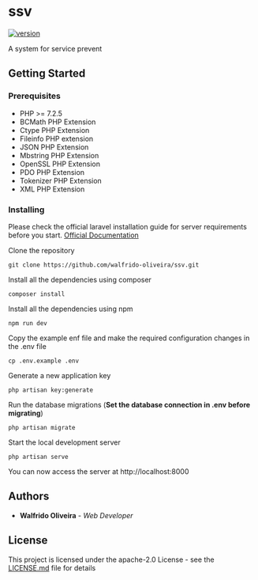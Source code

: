 # ssv

[![version](https://img.shields.io/badge/version-1.0.26-yellow.svg)](https://semver.org)

A system for service prevent

## Getting Started

### Prerequisites

- PHP >= 7.2.5
- BCMath PHP Extension
- Ctype PHP Extension
- Fileinfo PHP extension
- JSON PHP Extension
- Mbstring PHP Extension
- OpenSSL PHP Extension
- PDO PHP Extension
- Tokenizer PHP Extension
- XML PHP Extension

### Installing

Please check the official laravel installation guide for server requirements before you start. [Official Documentation](https://laravel.com/docs/5.4/installation#installation)

Clone the repository

    git clone https://github.com/walfrido-oliveira/ssv.git

Install all the dependencies using composer

    composer install

Install all the dependencies using npm

    npm run dev

Copy the example enf file and make the required configuration changes in the .env file

    cp .env.example .env

Generate a new application key

    php artisan key:generate

Run the database migrations (**Set the database connection in .env before migrating**)
    
    php artisan migrate

Start the local development server

    php artisan serve

You can now access the server at http://localhost:8000

## Authors

* **Walfrido Oliveira** - *Web Developer* 

## License

This project is licensed under the apache-2.0 License - see the [LICENSE.md](LICENSE.md) file for details


